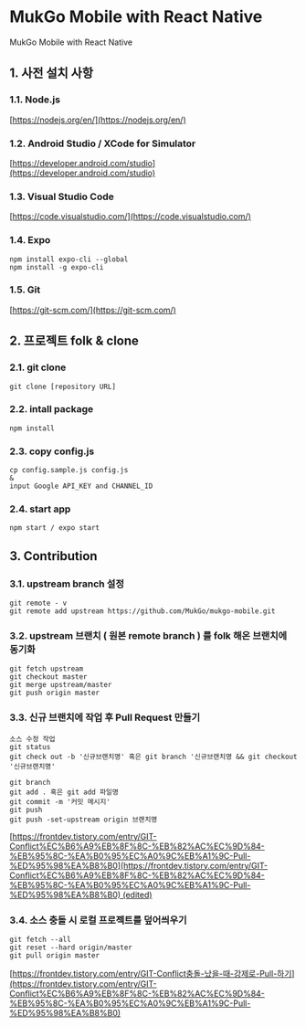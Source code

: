 # MukGo Mobile with React Native
MukGo Mobile with React Native

## 1. 사전 설치 사항
  ### 1.1. Node.js
   [https://nodejs.org/en/](https://nodejs.org/en/)

  ### 1.2. Android Studio / XCode for Simulator
   [https://developer.android.com/studio](https://developer.android.com/studio)

  ### 1.3. Visual Studio Code
   [https://code.visualstudio.com/](https://code.visualstudio.com/)

  ### 1.4. Expo
    npm install expo-cli --global
    npm install -g expo-cli

  ### 1.5. Git
   [https://git-scm.com/](https://git-scm.com/)


## 2. 프로젝트 folk & clone
  ### 2.1. git clone
    git clone [repository URL]

  ### 2.2. intall package
    npm install

  ### 2.3. copy config.js
    cp config.sample.js config.js
    &
    input Google API_KEY and CHANNEL_ID

  ### 2.4. start app
    npm start / expo start

## 3. Contribution
  ### 3.1. upstream branch 설정
    git remote - v 
    git remote add upstream https://github.com/MukGo/mukgo-mobile.git
    
  ### 3.2. upstream 브랜치 ( 원본 remote branch ) 를 folk 해온 브랜치에 동기화
    git fetch upstream
    git checkout master
    git merge upstream/master
    git push origin master

  ### 3.3. 신규 브랜치에 작업 후 Pull Request 만들기
    소스 수정 작업
    git status
    git check out -b '신규브랜치명' 혹은 git branch '신규브랜치명 && git checkout '신규브랜치명'
    
    git branch
    git add . 혹은 git add 파일명
    git commit -m '커밋 메시지'
    git push
    git push -set-upstream origin 브랜치명


[https://frontdev.tistory.com/entry/GIT-Conflict%EC%B6%A9%EB%8F%8C-%EB%82%AC%EC%9D%84-%EB%95%8C-%EA%B0%95%EC%A0%9C%EB%A1%9C-Pull-%ED%95%98%EA%B8%B0](https://frontdev.tistory.com/entry/GIT-Conflict%EC%B6%A9%EB%8F%8C-%EB%82%AC%EC%9D%84-%EB%95%8C-%EA%B0%95%EC%A0%9C%EB%A1%9C-Pull-%ED%95%98%EA%B8%B0) (edited)

  ### 3.4. 소스 충돌 시 로컬 프로젝트를 덮어씌우기
    git fetch --all
    git reset --hard origin/master
    git pull origin master
    
[https://frontdev.tistory.com/entry/GIT-Conflict충돌-났을-때-강제로-Pull-하기](https://frontdev.tistory.com/entry/GIT-Conflict%EC%B6%A9%EB%8F%8C-%EB%82%AC%EC%9D%84-%EB%95%8C-%EA%B0%95%EC%A0%9C%EB%A1%9C-Pull-%ED%95%98%EA%B8%B0)
